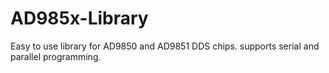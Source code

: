 # AD985x-Library
Easy to use library for AD9850 and AD9851 DDS chips. supports serial and parallel programming.
